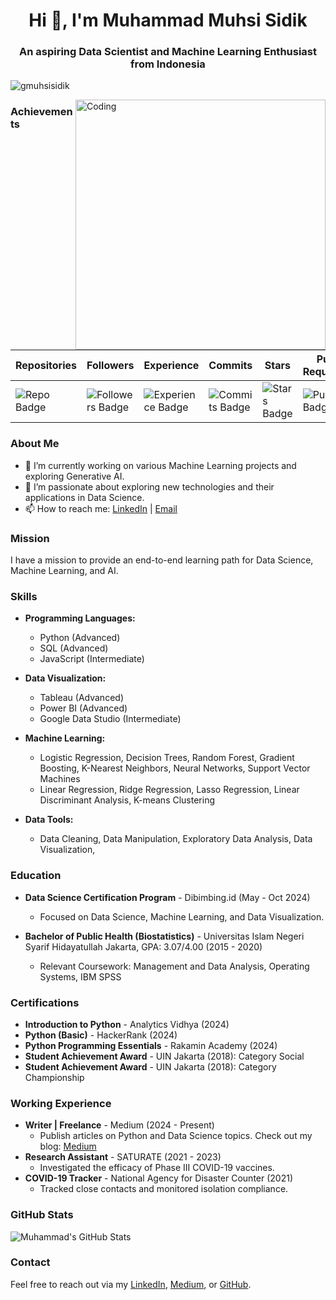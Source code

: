 <h1 align="center">Hi 👋, I'm Muhammad Muhsi Sidik</h1>
<h3 align="center">An aspiring Data Scientist and Machine Learning Enthusiast from Indonesia</h3>

<p align="left">
  <img src="https://komarev.com/ghpvc/?username=gmuhsisidik&label=Profile%20views&color=0e75b6&style=flat" alt="gmuhsisidik" />
</p>

<img align="right" alt="Coding" width="400" src="https://assets-global.website-files.com/5c19100c2b50073e6ee69da1/60d35967a853a1b14851703b_All%20the%20data%20(1).gif" />

### Achievements

| Repositories | Followers | Experience | Commits | Stars | Pull Requests | Issues | Reviews |
|--------------|-----------|------------|---------|-------|---------------|--------|---------|
| ![Repo Badge](https://img.shields.io/badge/Ultra%20Repo%20Creator-50pt-brightgreen) | ![Followers Badge](https://img.shields.io/badge/Dynamic%20User-42pt-blue) | ![Experience Badge](https://img.shields.io/badge/Intermediate%20Dev-11pt-yellow) | ![Commits Badge](https://img.shields.io/badge/Middle%20Committer-62pt-lightgrey) | ![Stars Badge](https://img.shields.io/badge/First%20Star-5pt-orange) | ![Pull Badge](https://img.shields.io/badge/First%20Pull-1pt-red) | ![Issues Badge](https://img.shields.io/badge/Unknown-0pt-lightgrey) | ![Reviews Badge](https://img.shields.io/badge/Unknown-0pt-lightgrey) |


### About Me
- 🔭 I’m currently working on various Machine Learning projects and exploring Generative AI.
- 🌱 I’m passionate about exploring new technologies and their applications in Data Science.
- 📫 How to reach me: [LinkedIn](https://www.linkedin.com/in/muhammad-muhsi-sidik26) | [Email](mailto:gmuhsisidik@gmail.com) 

### Mission
I have a mission to provide an end-to-end learning path for Data Science, Machine Learning, and AI.

### Skills
- **Programming Languages:**
  - Python (Advanced)
  - SQL (Advanced)
  - JavaScript (Intermediate)
  
- **Data Visualization:**
  - Tableau (Advanced)
  - Power BI (Advanced)
  - Google Data Studio (Intermediate)

- **Machine Learning:**
  - Logistic Regression, Decision Trees, Random Forest, Gradient Boosting, K-Nearest Neighbors, Neural Networks, Support Vector Machines
  - Linear Regression, Ridge Regression, Lasso Regression, Linear Discriminant Analysis, K-means Clustering

- **Data Tools:**
  - Data Cleaning, Data Manipulation, Exploratory Data Analysis, Data Visualization,
  

### Education
- **Data Science Certification Program** - Dibimbing.id (May - Oct 2024)
  - Focused on Data Science, Machine Learning, and Data Visualization.
  
- **Bachelor of Public Health (Biostatistics)** - Universitas Islam Negeri Syarif Hidayatullah Jakarta, GPA: 3.07/4.00 (2015 - 2020)
  - Relevant Coursework: Management and Data Analysis, Operating Systems, IBM SPSS

### Certifications
- **Introduction to Python** - Analytics Vidhya (2024)
- **Python (Basic)** - HackerRank (2024)
- **Python Programming Essentials** - Rakamin Academy (2024)
- **Student Achievement Award** - UIN Jakarta (2018): Category Social
- **Student Achievement Award** - UIN Jakarta (2018): Category Championship

### Working Experience
- **Writer | Freelance** - Medium (2024 - Present)
  - Publish articles on Python and Data Science topics. Check out my blog: [Medium](https://medium.com/@gmuhsisidik)
- **Research Assistant** - SATURATE (2021 - 2023)
  - Investigated the efficacy of Phase III COVID-19 vaccines.
- **COVID-19 Tracker** - National Agency for Disaster Counter (2021)
  - Tracked close contacts and monitored isolation compliance.

### GitHub Stats
![Muhammad's GitHub Stats](https://github-readme-stats.vercel.app/api?username=MuhammadMuhsiSidik&show_icons=true&theme=radical)

### Contact
Feel free to reach out via my [LinkedIn](https://www.linkedin.com/in/muhammad-muhsi-sidik26), [Medium](https://medium.com/@gmuhsisidik), or [GitHub](https://github.com/MuhammadMuhsiSidik).
